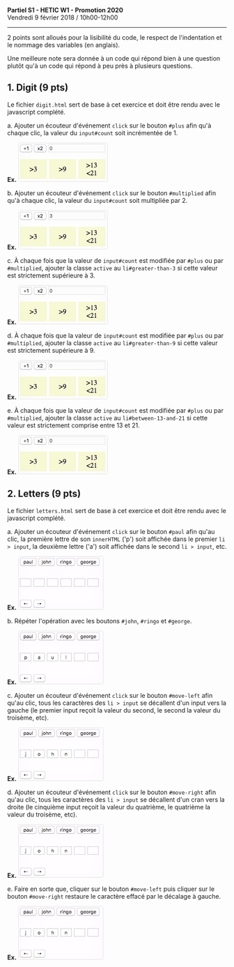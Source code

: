 **Partiel S1 - HETIC W1 - Promotion 2020**
<br>Vendredi 9 février 2018 / 10h00-12h00

---

2 points sont alloués pour la lisibilité du code, le respect de l'indentation et le nommage des variables (en anglais).

Une meilleure note sera donnée à un code qui répond bien à une question plutôt qu'à un code qui répond à peu près à plusieurs questions.

## 1. Digit (9 pts)

Le fichier `digit.html` sert de base à cet exercice et doit être rendu avec le javascript complété.

a. Ajouter un écouteur d'événement `click` sur le bouton `#plus` afin qu'à chaque clic, la valeur du `input#count` soit incrémentée de 1.

**Ex.** ![](./gifs/digit-a.gif)

b. Ajouter un écouteur d'événement `click` sur le bouton `#multiplied` afin qu'à chaque clic, la valeur du `input#count` soit multipliée par 2.

**Ex.** ![](./gifs/digit-b.gif)

c. À chaque fois que la valeur de `input#count` est modifiée par `#plus` ou par `#multiplied`, ajouter la classe `active` au `li#greater-than-3` si cette valeur est strictement supérieure à 3. 

**Ex.** ![](./gifs/digit-c.gif)

d. À chaque fois que la valeur de `input#count` est modifiée par `#plus` ou par `#multiplied`, ajouter la classe `active` au `li#greater-than-9` si cette valeur est strictement supérieure à 9. 

**Ex.** ![](./gifs/digit-d.gif)

e. À chaque fois que la valeur de `input#count` est modifiée par `#plus` ou par `#multiplied`, ajouter la classe `active` au `li#between-13-and-21` si cette valeur est strictement comprise entre 13 et 21.

**Ex.** ![](./gifs/digit-e.gif)

## 2. Letters (9 pts)

Le fichier `letters.html` sert de base à cet exercice et doit être rendu avec le javascript complété.

a. Ajouter un écouteur d'événement `click` sur le bouton `#paul` afin qu'au clic, la première lettre de son `innerHTML` ('p') soit affichée dans le premier `li > input`, la deuxième lettre ('a') soit affichée dans le second `li > input`, etc.

**Ex.** ![](./gifs/letters-a.gif)

b. Répéter l'opération avec les boutons `#john`, `#ringo` et `#george`.

**Ex.** ![](./gifs/letters-b.gif)

c. Ajouter un écouteur d'événement `click` sur le bouton `#move-left` afin qu'au clic, tous les caractères des `li > input` se décallent d'un input vers la gauche (le premier input reçoit la valeur du second, le second la valeur du troisème, etc).

**Ex.** ![](./gifs/letters-c.gif)

d. Ajouter un écouteur d'événement `click` sur le bouton `#move-right` afin qu'au clic, tous les caractères des `li > input` se décallent d'un cran vers la droite (le cinquième input reçoit la valeur du quatrième, le quatrième la valeur du troisème, etc).

**Ex.** ![](./gifs/letters-d.gif)

e. Faire en sorte que, cliquer sur le bouton `#move-left` puis cliquer sur le bouton `#move-right` restaure le caractère effacé par le décalage à gauche.

**Ex.** ![](./gifs/letters-e.gif)